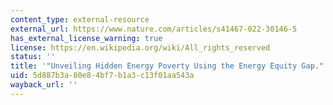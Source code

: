```yaml
---
content_type: external-resource
external_url: https://www.nature.com/articles/s41467-022-30146-5
has_external_license_warning: true
license: https://en.wikipedia.org/wiki/All_rights_reserved
status: ''
title: '"Unveiling Hidden Energy Poverty Using the Energy Equity Gap."'
uid: 5d887b3a-80e8-4bf7-b1a3-c13f01aa543a
wayback_url: ''
---
```

